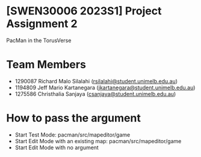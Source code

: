 # [SWEN30006 2023S1] Project Assignment 2
PacMan in the TorusVerse
# Team Members
- 1290087 Richard Malo Silalahi (rsilalahi@student.unimelb.edu.au)
- 1194809 Jeff Mario Kartanegara (jkartanegara@student.unimelb.edu.au)
- 1275586 Christhalia Sanjaya (csanjaya@student.unimelb.edu.au)

# How to pass the argument
- Start Test Mode: pacman/src/mapeditor/game
- Start Edit Mode with an existing map: pacman/src/mapeditor/game
- Start Edit Mode with no argument

